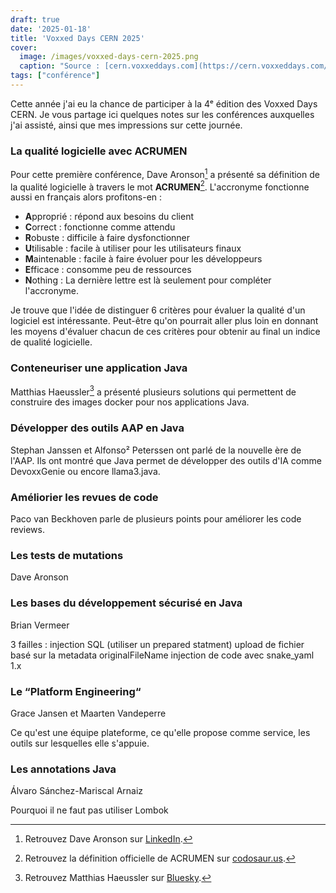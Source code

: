 ```yaml
---
draft: true
date: '2025-01-18'
title: 'Voxxed Days CERN 2025'
cover:
  image: /images/voxxed-days-cern-2025.png
  caption: "Source : [cern.voxxeddays.com](https://cern.voxxeddays.com/)"
tags: ["conférence"]
---
```

Cette année j'ai eu la chance de participer à la 4ᵉ édition des Voxxed Days CERN. Je vous partage ici quelques notes sur les conférences auxquelles j'ai assisté, ainsi que mes impressions sur cette journée.

### La qualité logicielle avec ACRUMEN

Pour cette première conférence, Dave Aronson[^1] a présenté sa définition de la qualité logicielle à travers le mot **ACRUMEN**[^2]. L'accronyme fonctionne aussi en français alors profitons-en :
- **A**pproprié : répond aux besoins du client
- **C**orrect : fonctionne comme attendu
- **R**obuste : difficile à faire dysfonctionner
- **U**tilisable : facile à utiliser pour les utilisateurs finaux
- **M**aintenable : facile à faire évoluer pour les développeurs
- **E**fficace : consomme peu de ressources
- **N**othing : La dernière lettre est là seulement pour compléter l'accronyme.

Je trouve que l'idée de distinguer 6 critères pour évaluer la qualité d'un logiciel est intéressante. Peut-être qu'on pourrait aller plus loin en donnant les moyens d'évaluer chacun de ces critères pour obtenir au final un indice de qualité logicielle.

[^1]: Retrouvez Dave Aronson sur [LinkedIn](https://www.linkedin.com/in/davearonson/).
[^2]: Retrouvez la définition officielle de ACRUMEN sur [codosaur.us](https://www.codosaur.us/acrumen).

### Conteneuriser une application Java

Matthias Haeussler[^3] a présenté plusieurs solutions qui permettent de construire des images docker pour nos applications Java.

[^3]: Retrouvez Matthias Haeussler sur [Bluesky](https://bsky.app/profile/maeddes.bsky.social).

### Développer des outils AAP en Java

Stephan Janssen et Alfonso² Peterssen ont parlé de la nouvelle ère de l'AAP. Ils ont montré que Java permet de développer des outils d'IA comme DevoxxGenie ou encore llama3.java.

### Améliorier les revues de code

Paco van Beckhoven parle de plusieurs points pour améliorer les code reviews.

### Les tests de mutations

Dave Aronson


### Les bases du développement sécurisé en Java

Brian Vermeer

3 failles : injection SQL (utiliser un prepared statment)
upload de fichier basé sur la metadata originalFileName
injection de code avec snake_yaml 1.x

### Le “Platform Engineering“

Grace Jansen et Maarten Vandeperre

Ce qu'est une équipe plateforme, ce qu'elle propose comme service, les outils sur lesquelles elle s'appuie.

### Les annotations Java

Álvaro Sánchez-Mariscal Arnaiz

Pourquoi il ne faut pas utiliser Lombok

